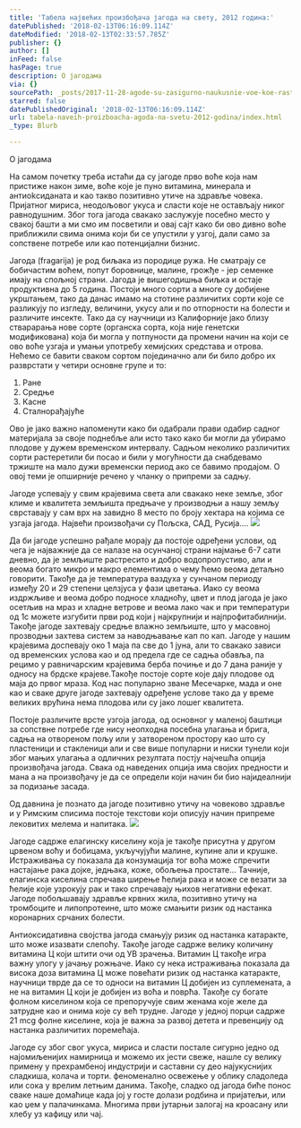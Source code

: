 ```yaml
---
title: 'Табела највећих произбођача јагода на свету, 2012 година:'
datePublished: '2018-02-13T06:16:09.114Z'
dateModified: '2018-02-13T02:33:57.785Z'
publisher: {}
author: []
inFeed: false
hasPage: true
description: O јагодама
via: {}
sourcePath: _posts/2017-11-28-agode-su-zasigurno-naukusnie-voe-koe-raste-u-nashim-pred.md
starred: false
datePublishedOriginal: '2018-02-13T06:16:09.114Z'
url: tabela-naveih-proizboacha-agoda-na-svetu-2012-godina/index.html
_type: Blurb

---
```

O јагодама

На самом почетку треба истаћи дa су јагоде прво воће која нам пристиже након зиме, воће којe је пуно витамина, минерала и антиоkсиданата и као такво позитивно утиче на здравље човека. Пријатног мириса, неодољовог укуса и сласти које не остављају никог равнодушним. Због тога јагода свакако заслужује посебно место у свакој башти а ми смо им посветили и овај сајт како би ово дивно воће приближили свима онима који би се упустили у узгој, дали само за сопствене потребе или као потенцијални бизнис.

Јагода (fragarija) је род биљака из породице ружа. Hе сматрају се бобичастим воћем, попут боровнице, малине, грожђе - јер семенке имају на спољној страни. Јагода је вишегодишња биљка и остаје продуктивна до 5 година. Постоји много сорти а многе су добијене укрштањем, тако да данас имамо на стотине различитих сорти које се разликују по изгледу, величини, укусу али и по отпорности на болести и различите инсекте. Тако да су научници из Калифорније јако близу стварарања нове сорте (органска сорта, која није генетски модификована) која би могла у потпуности да промени начин на који се ово воће узгаја и умањи употребу хемијских средстава и отрова. Нећемо се бавити сваком сортом појединачно али би било добро их разврстати у четири основне групе и то:

1. Ране
2. Средње
3. Касне
4. Сталнорађајуће

Ово је јако важно напоменути како би одабрали прави одабир садног материјала за своје поднебље али исто тако како би могли да убирамо плодове у дужем временском интервалу. Садњом неколико различитих сорти растеретили би посао и били у могућности да снабдевамо тржиште на мало дужи временски период ако се бавимо продајом. О овој теми је опширније речено у чланку о припреми за садњу.

Јагоде успевају у свим крајевима света али свакако неке земље, због климе и квалитета земљишта предњаче у производњи а нашу земљу сврставају у сам врх на завидно 8 место по броју хектара на којима се узгаја јагода. Највећи произвођачи су Пољска, САД, Русија....
![](https://s3-us-west-2.amazonaws.com/the-grid-img/p/861cd9954a90877f65d2eddda69ebf4583b95014.png)

Да би јагоде успешно рађале морају да постоје одређени услови, од чега је најважније да се налазе на осунчаној страни најмање 6-7 сати дневно, да је земљиште растресито и добро водопропустиво, али и веома богато микро и макро елементима о чему ћемо веома детаљно говорити. Такође да је температура ваздуха у сунчаном периоду између 20 и 29 степени целзјуса у фази цветања. Иако су веома издржљиве и веома добро подносе хладноћу, цвет и плод јагода је јако осетљив на мраз и хладне ветрове и веома лако чак и при температури од 1с можете изгубити први род који ј најкрупнији и најпрофитабилнији. Такође јагоде захтевају средње влажно земљиште, што у масовној прозводњи захтева систем за наводњавање кап по кап. Јагоде у нашим крајевима доспевају око 1 маја па све до 1 јуна, али то свакако зависи од временских услова као и од предела где се садња обавља, па рецимо у равничарским крајевима берба почиње и до 7 дана раније у односу на брдске крајеве.Такође постоје сорте које дају плодове од маја до првог мраза. Код нас популарно зване Месечарке, мада и оне као и сваке друге јагоде захтевају одређене услове тако да у време великих врућина нема плодова или су јако лошег квалитета.

Постоје различите врсте узгоја јагода, од основног у маленој баштици за сопствне потребе где нису неопходна посебна улагања и брига, садња на отвореном пољу или у затвореном простору као што су пластеници и стакленици али и све више популарни и ниски тунели који због мањих улагања а одличних резултата постју најчешћа опција произвођача јагода. Свака од наведених опција има својих предности и мана а на произвођачу је да се определи који начин би био најидеалнији за подизање засада.

Од давнина је познато да јагоде позитивно утичу на човеково здравље и у Римским списима постоје текстови који описују начин припреме лековитих мелема и напитака.
![](https://s3-us-west-2.amazonaws.com/the-grid-img/p/642a6013e93da0da62da7517af6b229394a36a35.png)

Јагоде садрже елагинску киселину која је такође присутна у другом црвеном воћу и бобицама, укључујући малине, купине али и крушке. Истраживања су показала да конзумација тог воћа може спречити настајање рака дојке, једњака, коже, обољења простате... Тачније, елагинска киселина спречава ширење ћелија рака и може се везати за ћелије које узрокују рак и тако спречавају њихов негативни ефекат. Јагоде побољшавају здравље крвних жила, позитивно утичу на тромбоците и липопротеине, што може смањити ризик од настанка коронарних срчаних болести.

Антиокcидативна својства јагода смањују ризик од настанка катаракте, што може изазвати слепоћу. Такође јагоде садрже велику количину витамина Ц који штити очи од УВ зрачења. Витамин Ц такође игра важну улогу у јачању рoжњаче. Иако су нека истраживања показала да висока доза витамина Ц може повећати ризик од настанка катаракте, научници тврде да се то односи на витамин Ц добијен из суплемената, а не на витамин Ц који је добијен из воћа и поврћа. Такође су богате фолном киселином која се препоручује свим женама које желе да затрудне као и онима које су већ трудне. Јагоде у једној порци садрже 21 mcg фолне киселине, која је важна за развој детета и превенцију од настанка различитих поремећаја.

Јагоде су због свог укуса, мириса и сласти постале сигурно једно од најомиљенијих намирница и можемо их јести свеже, нашле су велику примену у прехрамбеној индустрији и саставни су део најукуснијих сладкиша, колача и торти. феноменално освежење у облику сладоледа или сока у врелим летњим данима. Такође, сладко од јагода биће понос сваке наше домаћице када јој у госте долази родбина и пријатељи, или као џем у палачинкама. Многима први јутарњи залогај на кроасану или хлебу уз кафицу или чај.